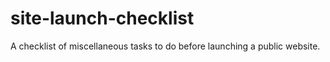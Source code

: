 # site-launch-checklist
A checklist of miscellaneous tasks to do before launching a public website.
